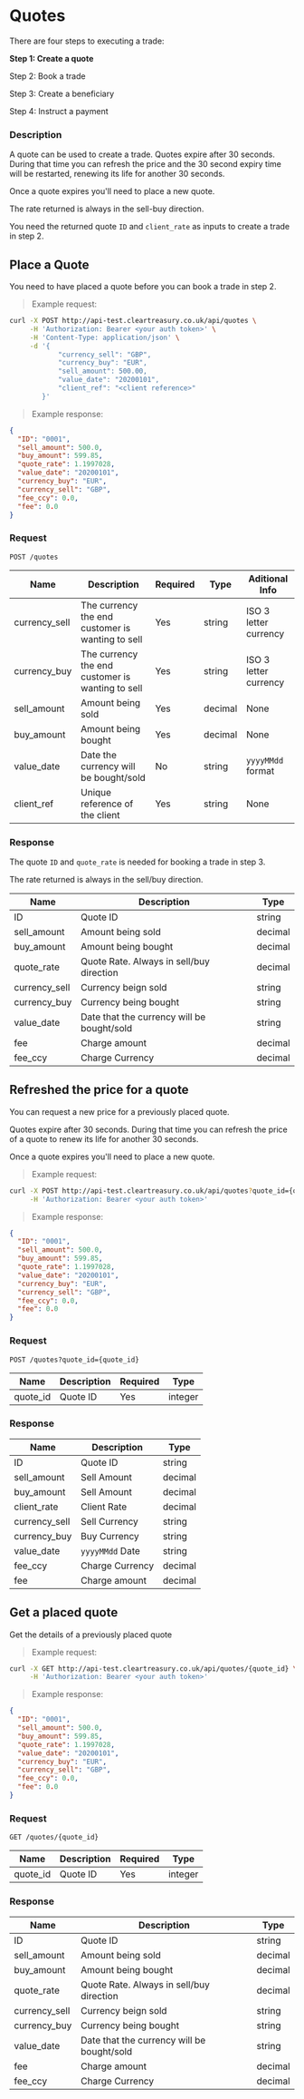 # Quotes

There are four steps to executing a trade:

**Step 1: Create a quote**

Step 2: Book a trade

Step 3: Create a beneficiary

Step 4: Instruct a payment

### Description

A quote can be used to create a trade. Quotes expire after 30 seconds.
During that time you can refresh the price and the 30 second expiry time will be restarted, renewing its life for another 30 seconds.

Once a quote expires you'll need to place a new quote.

The rate returned is always in the sell-buy direction.

You need the returned quote `ID` and `client_rate` as inputs to create a trade in step 2.

<!-- TODO: add more details about what constitutes a quote, how it's calculated, and what the fees are -->

## Place a Quote

You need to have placed a quote before you can book a trade in step 2.

> Example request:

```bash
curl -X POST http://api-test.cleartreasury.co.uk/api/quotes \
     -H 'Authorization: Bearer <your auth token>' \
     -H 'Content-Type: application/json' \
     -d '{
            "currency_sell": "GBP",
            "currency_buy": "EUR",
            "sell_amount": 500.00,
            "value_date": "20200101",
            "client_ref": "<client reference>"
        }'
```

> Example response:

```json
{
  "ID": "0001",
  "sell_amount": 500.0,
  "buy_amount": 599.85,
  "quote_rate": 1.1997028,
  "value_date": "20200101",
  "currency_buy": "EUR",
  "currency_sell": "GBP",
  "fee_ccy": 0.0,
  "fee": 0.0
}
```

### Request

`POST /quotes`

| Name          | Description                                      | Required | Type    | Aditional Info        |
| ------------- | ------------------------------------------------ | -------- | ------- | --------------------- |
| currency_sell | The currency the end customer is wanting to sell | Yes      | string  | ISO 3 letter currency |
| currency_buy  | The currency the end customer is wanting to sell | Yes      | string  | ISO 3 letter currency |
| sell_amount   | Amount being sold                                | Yes      | decimal | None                  |
| buy_amount    | Amount being bought                              | Yes      | decimal | None                  |
| value_date    | Date the currency will be bought/sold            | No       | string  | `yyyyMMdd` format     |
| client_ref    | Unique reference of the client                   | Yes      | string  | None                  |

### Response

The quote `ID` and `quote_rate` is needed for booking a trade in step 3.

The rate returned is always in the sell/buy direction.

| Name          | Description                                | Type    |
| ------------- | ------------------------------------------ | ------- |
| ID            | Quote ID                                   | string  |
| sell_amount   | Amount being sold                          | decimal |
| buy_amount    | Amount being bought                        | decimal |
| quote_rate    | Quote Rate. Always in sell/buy direction   | decimal |
| currency_sell | Currency beign sold                        | string  |
| currency_buy  | Currency being bought                      | string  |
| value_date    | Date that the currency will be bought/sold | string  |
| fee           | Charge amount                              | decimal |
| fee_ccy       | Charge Currency                            | decimal |

## Refreshed the price for a quote

You can request a new price for a previously placed quote.

Quotes expire after 30 seconds. During that time you can refresh the price of a quote to renew its life for another 30 seconds.

Once a quote expires you'll need to place a new quote.

> Example request:

```bash
curl -X POST http://api-test.cleartreasury.co.uk/api/quotes?quote_id={quote_id} \
     -H 'Authorization: Bearer <your auth token>'
```

> Example response:

```json
{
  "ID": "0001",
  "sell_amount": 500.0,
  "buy_amount": 599.85,
  "quote_rate": 1.1997028,
  "value_date": "20200101",
  "currency_buy": "EUR",
  "currency_sell": "GBP",
  "fee_ccy": 0.0,
  "fee": 0.0
}
```

### Request

`POST /quotes?quote_id={quote_id}`

| Name     | Description | Required | Type    |
| -------- | ----------- | -------- | ------- |
| quote_id | Quote ID    | Yes      | integer |

### Response

| Name          | Description     | Type    |
| ------------- | --------------- | ------- |
| ID            | Quote ID        | string  |
| sell_amount   | Sell Amount     | decimal |
| buy_amount    | Sell Amount     | decimal |
| client_rate   | Client Rate     | decimal |
| currency_sell | Sell Currency   | string  |
| currency_buy  | Buy Currency    | string  |
| value_date    | `yyyyMMdd` Date | string  |
| fee_ccy       | Charge Currency | decimal |
| fee           | Charge amount   | decimal |

## Get a placed quote

Get the details of a previously placed quote

> Example request:

```bash
curl -X GET http://api-test.cleartreasury.co.uk/api/quotes/{quote_id} \
     -H 'Authorization: Bearer <your auth token>'
```

> Example response:

```json
{
  "ID": "0001",
  "sell_amount": 500.0,
  "buy_amount": 599.85,
  "quote_rate": 1.1997028,
  "value_date": "20200101",
  "currency_buy": "EUR",
  "currency_sell": "GBP",
  "fee_ccy": 0.0,
  "fee": 0.0
}
```

### Request

`GET /quotes/{quote_id}`

| Name     | Description | Required | Type    |
| -------- | ----------- | -------- | ------- |
| quote_id | Quote ID    | Yes      | integer |

### Response

| Name          | Description                                | Type    |
| ------------- | ------------------------------------------ | ------- |
| ID            | Quote ID                                   | string  |
| sell_amount   | Amount being sold                          | decimal |
| buy_amount    | Amount being bought                        | decimal |
| quote_rate    | Quote Rate. Always in sell/buy direction   | decimal |
| currency_sell | Currency beign sold                        | string  |
| currency_buy  | Currency being bought                      | string  |
| value_date    | Date that the currency will be bought/sold | string  |
| fee           | Charge amount                              | decimal |
| fee_ccy       | Charge Currency                            | decimal |
